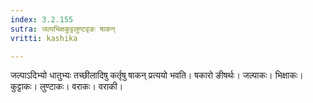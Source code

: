 ```yaml
---
index: 3.2.155
sutra: जल्पभिक्षकुट्टलुण्टवृङः षाकन्
vritti: kashika

---
```

जल्पाऽदिभ्यो धातुभ्यः तच्छीलादिषु कर्तृषु षाकन् प्रत्ययो भवति। षकारो ङीषर्थः। जल्पाकः। भिक्षाकः। कुट्टाकः। लुण्टाकः। वराकः। वराकी।